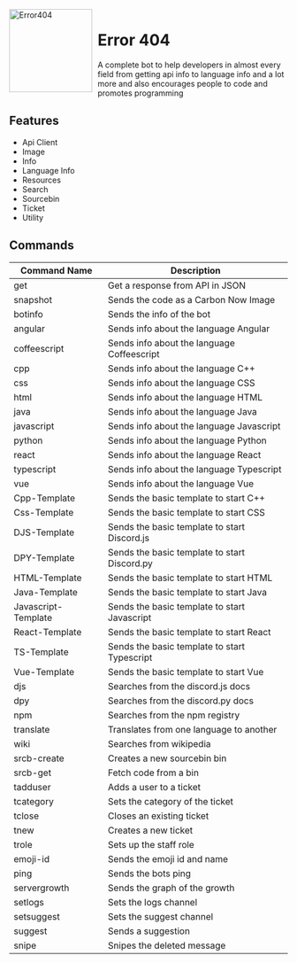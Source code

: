 <img width="150" height="150" align="left" style="float: left; margin: 0 10px 0 0;" alt="Error404" src="https://media.discordapp.net/attachments/840134013724131359/841607306088808448/2068213.jpg?width=427&height=427"> 

# Error 404

A complete bot to help developers in almost every field from getting api info to language info and a lot more and also encourages people to code and promotes programming

## Features

- Api Client
- Image
- Info
- Language Info
- Resources
- Search
- Sourcebin
- Ticket
- Utility

## Commands

| Command Name | Description                                |
|--------------|--------------------------------------------|
| get          | Get a response from API in JSON            |
| snapshot     | Sends the code as a Carbon Now Image       |
| botinfo      | Sends the info of the bot                  |
| angular      | Sends info about the language Angular      |
| coffeescript | Sends info about the language Coffeescript |
| cpp          | Sends info about the language C++          |
| css          | Sends info about the language CSS          |
| html         | Sends info about the language HTML         |
| java         | Sends info about the language Java         |
| javascript   | Sends info about the language Javascript   |
| python       | Sends info about the language Python       |
| react        | Sends info about the language React        |
| typescript   | Sends info about the language Typescript   |
| vue          | Sends info about the language Vue          |
| Cpp-Template        | Sends the basic template to start C++        |
| Css-Template        | Sends the basic template to start CSS        |
| DJS-Template        | Sends the basic template to start Discord.js |
| DPY-Template        | Sends the basic template to start Discord.py |
| HTML-Template       | Sends the basic template to start HTML       |
| Java-Template       | Sends the basic template to start Java       |
| Javascript-Template | Sends the basic template to start Javascript |
| React-Template      | Sends the basic template to start React      |
| TS-Template         | Sends the basic template to start Typescript |
| Vue-Template        | Sends the basic template to start Vue        |
| djs                 | Searches from the discord.js docs            |
| dpy                 | Searches from the discord.py docs            |
| npm                 | Searches from the npm registry               |
| translate           | Translates from one language to another      |
| wiki         | Searches from wikipedia         |
| srcb-create  | Creates a new sourcebin bin     |
| srcb-get     | Fetch code from a bin           |
| tadduser     | Adds a user to a ticket         |
| tcategory    | Sets the category of the ticket |
| tclose       | Closes an existing ticket       |
| tnew         | Creates a new ticket            |
| trole        | Sets up the staff role          |
| emoji-id     | Sends the emoji id and name     |
| ping         | Sends the bots ping             |
| servergrowth | Sends the graph of the growth   |
| setlogs      | Sets the logs channel           |
| setsuggest   | Sets the suggest channel        |
| suggest      | Sends a suggestion              |
| snipe        | Snipes the deleted message      |
